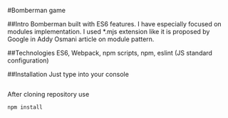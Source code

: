 #Bomberman game

##Intro
Bomberman built with ES6 features. I have especially focused on modules implementation. I used *.mjs extension like it is proposed by Google in Addy Osmani article on module pattern.

##Technologies
ES6, Webpack, npm scripts, npm, eslint (JS standard configuration)

##Installation
Just type into your console
```git clone https://github.com/RXstoinkboy/bomberman.git
```

After cloning repository use
```
npm install
```